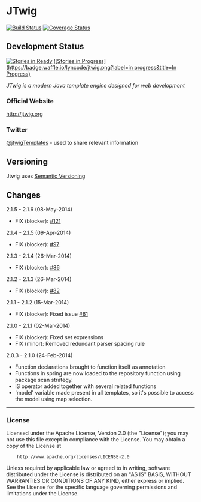 # JTwig

[![Build Status](https://travis-ci.org/lyncode/jtwig.png)](https://travis-ci.org/lyncode/jtwig)
[![Coverage Status](https://coveralls.io/repos/lyncode/jtwig/badge.png)](https://coveralls.io/r/lyncode/jtwig)

## Development Status

[![Stories in Ready](https://badge.waffle.io/lyncode/jtwig.png?label=ready&title=Ready)](https://waffle.io/lyncode/jtwig)
[![Stories in Progress](https://badge.waffle.io/lyncode/jtwig.png?label=in progress&title=In Progress)](https://waffle.io/lyncode/jtwig)

*JTwig is a modern Java template engine designed for web development*

### Official Website

http://jtwig.org

### Twitter 

[@jtwigTemplates](https://twitter.com/jtwigTemplates) - used to share relevant information 

## Versioning

Jtwig uses [Semantic Versioning](http://semver.org/)

## Changes

2.1.5 - 2.1.6 (08-May-2014)

- FIX (blocker): [#121](https://github.com/lyncode/jtwig/issues/121)

2.1.4 - 2.1.5 (09-Apr-2014)

- FIX (blocker): [#97](https://github.com/lyncode/jtwig/issues/97)

2.1.3 - 2.1.4 (26-Mar-2014)

- FIX (blocker): [#86](https://github.com/lyncode/jtwig/issues/86)

2.1.2 - 2.1.3 (26-Mar-2014)

- FIX (blocker): [#82](https://github.com/lyncode/jtwig/issues/82)

2.1.1 - 2.1.2 (15-Mar-2014)

- FIX (blocker): Fixed issue [#61](https://github.com/lyncode/jtwig/issues/61)

2.1.0 - 2.1.1 (02-Mar-2014)

- FIX (blocker): Fixed set expressions
- FIX (minor): Removed redundant parser spacing rule

2.0.3 - 2.1.0 (24-Feb-2014)

- Function declarations brought to function itself as annotation
- Functions in spring are now loaded to the repository function using package scan strategy.
- IS operator added together with several related functions
- 'model' variable made present in all templates, so it's possible to access the model using map selection.

----------

### License

Licensed under the Apache License, Version 2.0 (the "License"); 
you may not use this file except in compliance with the License. You may obtain a copy of the License at

        http://www.apache.org/licenses/LICENSE-2.0

Unless required by applicable law or agreed to in writing, software distributed under the License is distributed on an "AS IS" BASIS, WITHOUT WARRANTIES OR CONDITIONS OF ANY KIND, either express or implied.
See the License for the specific language governing permissions and limitations under the License.
